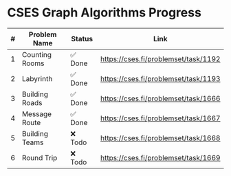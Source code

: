 # CSES Graph Algorithms Progress

| #  | Problem Name              | Status  | Link                                           |
|----|---------------------------|---------|------------------------------------------------|
| 1  | Counting Rooms            | ✅ Done | https://cses.fi/problemset/task/1192          |
| 2  | Labyrinth                 | ✅ Done | https://cses.fi/problemset/task/1193          |
| 3  | Building Roads            | ✅ Done | https://cses.fi/problemset/task/1666          |
| 4  | Message Route             | ✅ Done | https://cses.fi/problemset/task/1667          |
| 5  | Building Teams            | ❌ Todo | https://cses.fi/problemset/task/1668          |
| 6  | Round Trip                | ❌ Todo | https://cses.fi/problemset/task/1669          |

